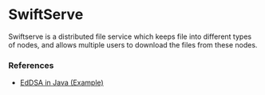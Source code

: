 # SwiftServe

Swiftserve is a distributed file service which keeps file into different types of nodes, and allows multiple users to download the files from these nodes.

### References

- [EdDSA in Java (Example)](https://howtodoinjava.com/java15/java-eddsa-example/)
